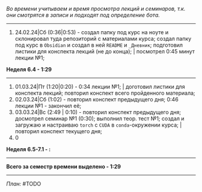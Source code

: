 *Во времени учитываем и время просмотра лекций и семинаров, т.к. они смотрятся в записи и подходят под определение бота.*
___
1. 24.02.24|Сб (0:36|0:53) - создал папку под курс на ноуте и склонировал туда репозиторий с материалами курса; создал папку под курс в `Obsidian` и создал в ней `README` и `_Дневник`; подготовил листики для конспекта лекций (не до конца); | посмотрел 0:45 минут лекции №1;

**Неделя 6.4 - 1:29**
___
1. 01.03.24|Пт (1:20|0:20) - 0:34 лекции №1; | доготовил листики для конспекта лекций; повторил конспект всего пройденного материала;
2. 02.03.24|Сб (1:02) - повторил конспект предыдущего дня; 0:46 лекции №1 - закончил её;
3. 03.03.24|Вс (2:49 | 0:10) - повторил конспект предыдущего дня; досмотрел семинар №1 (0:30); выполнил теор. тест №1; создал и загружаю и настраиваю `torch` с `CUDA` в `conda`-окружении курса; | повторил конспект текущего дня;
4. 0

**Неделя 6.5-7.1 - :**
___
**Всего за семестр времени выделено - 1:29**
___
*План:* #TODO
